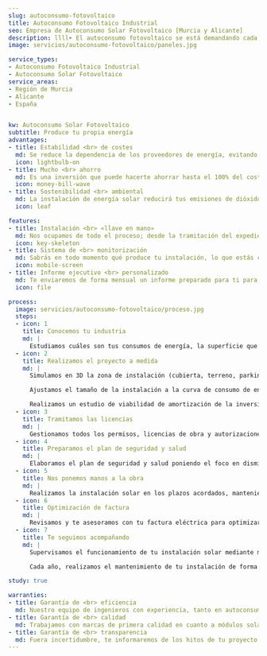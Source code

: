 ```yaml
---
slug: autoconsumo-fotovoltaico
title: Autoconsumo Fotovoltaico Industrial
seo: Empresa de Autoconsumo Solar Fotovoltaico [Murcia y Alicante]
description: llll➤ El autoconsumo fotovoltaico se está demandando cada vez más. ✅ Queremos ayudarte ahorrar hasta el 60% de tu factura de forma sostenible.
image: servicios/autoconsumo-fotovoltaico/paneles.jpg

service_types:
- Autoconsumo Fotovoltaico Industrial
- Autoconsumo Solar Fotovoltaico
service_areas:
- Región de Murcia
- Alicante
- España


kw: Autoconsumo Solar Fotovoltaico
subtitle: Produce tu propia energía
advantages:
- title: Estabilidad <br> de costes
  md: Se reduce la dependencia de los proveedores de energía, evitando las fluctuaciones en los precios
  icon: lightbulb-on
- title: Mucho <br> ahorro
  md: Es una inversión que puede hacerte ahorrar hasta el 100% del coste de la factura eléctrica
  icon: money-bill-wave
- title: Sostenibilidad <br> ambiental
  md: La instalación de energía solar reducirá tus emisiones de dióxido de carbono, disminuyendo tu huella de carbono
  icon: leaf

features:
- title: Instalación <br> «llave en mano»
  md: Nos ocupamos de todo el proceso; desde la tramitación del expediente, redacción del proyecto, hasta la instalación, puesta en marcha y mantenimiento.
  icon: key-skeleton
- title: Sistema de <br> monitorización
  md: Sabrás en todo momento qué produce tu instalación, lo que estás consumiendo y lo que vas ahorrando. Se monitorizará el estado de los equipos de la instalación por completo.
  icon: mobile-screen
- title: Informe ejecutivo <br> personalizado
  md: Te enviaremos de forma mensual un informe preparado para ti para que en solo 2 minutos puedas conocer el funcionamiento de tu instalación solar y no pierdas tiempo en software complicados.
  icon: file

process:
  image: servicios/autoconsumo-fotovoltaico/proceso.jpg
  steps:
  - icon: 1
    title: Conocemos tu industria
    md: |
      Estudiamos cuáles son tus consumos de energía, la superficie que dispones y tu perfil de consumo.
  - icon: 2
    title: Realizamos el proyecto a medida
    md: |
      Simulamos en 3D la zona de instalación (cubierta, terreno, parking, etc) y todos los elementos y obstáculos que puedan generar sombras, basándonos hora a hora y día a día en los datos climáticos.

      Ajustamos el tamaño de la instalación a la curva de consumo de energía de tu empresa.

      Realizamos un estudio de viabilidad de amortización de la inversión, teniendo en cuenta tanto el ahorro acorde a tus precios, como los gastos de mantenimiento y amortización.
  - icon: 3
    title: Tramitamos las licencias
    md: |
      Gestionamos todos los permisos, licencias de obra y autorizaciones administrativas y ambientales que sean necesarias.
  - icon: 4
    title: Preparamos el plan de seguridad y salud
    md: |
      Elaboramos el plan de seguridad y salud poniendo el foco en disminuir al máximo los riesgos de la obra.
  - icon: 5
    title: Nos ponemos manos a la obra
    md: |
      Realizamos la instalación solar en los plazos acordados, manteniendo siempre la seguridad e higiene en tu empresa
  - icon: 6
    title: Optimización de factura
    md: |
      Revisamos y te asesoramos con tu factura eléctrica para optimizarla tras la implantación.
  - icon: 7
    title: Te seguimos acompañando
    md: |
      Supervisamos el funcionamiento de tu instalación solar mediante monitorización diaria.

      Cada año, realizamos el mantenimiento de tu instalación de forma presencial comprobando las conexiones, el cableado, el estado de los módulos mediante termografía, los inversores y el anclaje a la estructura.

study: true

warranties:
- title: Garantía de <br> eficiencia
  md: Nuestro equipo de ingenieros con experiencia, tanto en autoconsumo fotovoltaico para industria, como en grandes plantas solares de generación, se encargará de realizar tu proyecto a medida en tiempo.
- title: Garantía de <br> calidad
  md: Trabajamos con marcas de primera calidad en cuanto a módulos solares e inversores, para que tu instalación de autoconsumo fotovoltaico sea lo más eficiente, duradero y rentable posible.
- title: Garantía de <br> transparencia
  md: Fuera incertidumbre, te informaremos de los hitos de tu proyecto en tiempo real. Conocerás cuando se inicia y finaliza la redacción del proyecto técnico, la tramitación de licencias y autorizaciones y el planning de la obra, entre otros.
---
```

